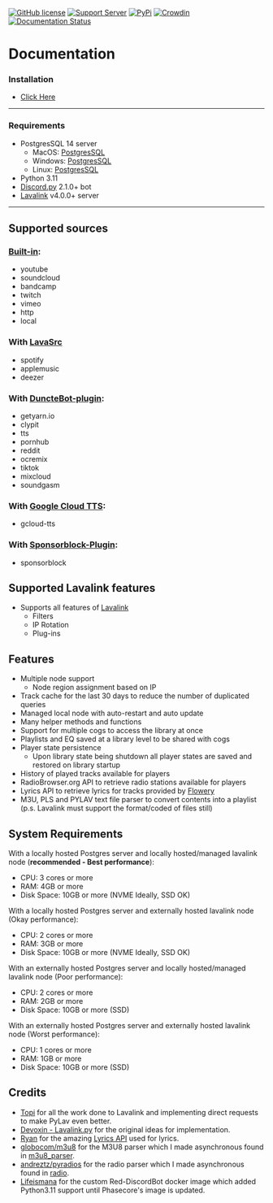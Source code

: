 [![GitHub license](https://img.shields.io/github/license/PyLav/PyLav.svg)](https://github.com/PyLav/PyLav/blob/develop/LICENSE)
[![Support Server](https://img.shields.io/discord/970987707834720266)](https://discord.com/invite/vnmcXqtgeY)
[![PyPi](https://img.shields.io/pypi/v/Py-Lav?style=plastic)](https://pypi.org/project/Py-Lav/)
[![Crowdin](https://badges.crowdin.net/pylav/localized.svg)](https://crowdin.com/project/pylav)
[![Documentation Status](https://readthedocs.org/projects/pylav/badge/?version=stable)](https://pylav.readthedocs.io/en/stable/?badge=stable)


# Documentation
### Installation
 - [Click Here](SETUP.md)
---------------------------
### Requirements
- PostgresSQL 14 server
  - MacOS: [PostgresSQL](https://www.postgresql.org/download/macosx/)
  - Windows: [PostgresSQL](https://www.postgresql.org/download/windows/)
  - Linux: [PostgresSQL](https://www.postgresql.org/download/linux/)
- Python 3.11
- [Discord.py](https://github.com/Rapptz/discord.py) 2.1.0+ bot
- [Lavalink](https://github.com/lavalink-devs/Lavalink) v4.0.0+ server
---------------------------
## Supported sources
### [Built-in](https://github.com/lavalink-devs/Lavalink):
  - youtube
  - soundcloud
  - bandcamp
  - twitch
  - vimeo
  - http
  - local
### With [LavaSrc](https://github.com/TopiSenpai/LavaSrc)
  - spotify
  - applemusic
  - deezer
### With [DuncteBot-plugin](https://github.com/DuncteBot/skybot-lavalink-plugin):
  - getyarn.io
  - clypit
  - tts
  - pornhub
  - reddit
  - ocremix
  - tiktok
  - mixcloud
  - soundgasm
### With [Google Cloud TTS](https://github.com/DuncteBot/tts-plugin):
  - gcloud-tts
### With [Sponsorblock-Plugin](https://github.com/Topis-Lavalink-Plugins/Sponsorblock-Plugin):
  - sponsorblock

## Supported Lavalink features
  - Supports all features of [Lavalink](https://github.com/lavalink-devs/Lavalink)
    - Filters
    - IP Rotation
    - Plug-ins

Features
---------------------------
- Multiple node support
  - Node region assignment based on IP
- Track cache for the last 30 days to reduce the number of duplicated queries
- Managed local node with auto-restart and auto update
- Many helper methods and functions
- Support for multiple cogs to access the library at once
- Playlists and EQ saved at a library level to be shared with cogs
- Player state persistence
    - Upon library state being shutdown all player states are saved and restored on library startup
- History of played tracks available for players
- RadioBrowser.org API to retrieve radio stations available for players
- Lyrics API to retrieve lyrics for tracks provided by [Flowery](https://flowery.pw)
- M3U, PLS and PYLAV text file parser to convert contents into a playlist (p.s. Lavalink must support the format/coded of files still)

System Requirements
------------------------------------
With a locally hosted Postgres server and locally hosted/managed lavalink node (**recommended - Best performance**):
- CPU: 3 cores or more
- RAM: 4GB or more
- Disk Space: 10GB or more (NVME Ideally, SSD OK)

With a locally hosted Postgres server and externally hosted lavalink node (Okay performance):
- CPU: 2 cores or more
- RAM: 3GB or more
- Disk Space: 10GB or more (NVME Ideally, SSD OK)

With an externally hosted Postgres server and locally hosted/managed lavalink node (Poor performance):
- CPU: 2 cores or more
- RAM: 2GB or more
- Disk Space: 10GB or more (SSD)

With an externally hosted Postgres server and externally hosted lavalink node (Worst performance):
- CPU: 1 cores or more
- RAM: 1GB or more
- Disk Space: 10GB or more (SSD)

Credits
---------------------------
- [Topi](https://github.com/TopiSenpai) for all the work done to Lavalink and implementing direct requests to make PyLav even better.
- [Devoxin - Lavalink.py](https://github.com/Devoxin/Lavalink.py) for the original ideas for implementation.
- [Ryan](https://github.com/ryan5453) for the amazing [Lyrics API](https://flowery.pw) used for lyrics.
- [globocom/m3u8](https://github.com/globocom/m3u8) for the M3U8 parser which I made asynchronous found in [m3u8_parser](pylav/extension/m3u).
- [andreztz/pyradios](https://github.com/andreztz/pyradios) for the radio parser which I made asynchronous found in [radio](pylav/extension/radio).
- [Lifeismana](https://github.com/Lifeismana) for the custom Red-DiscordBot docker image which added Python3.11 support until Phasecore's image is updated.
